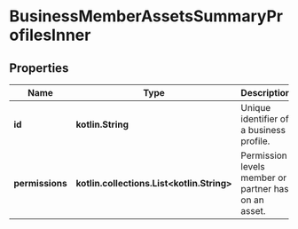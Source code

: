 
# BusinessMemberAssetsSummaryProfilesInner

## Properties
| Name | Type | Description | Notes |
| ------------ | ------------- | ------------- | ------------- |
| **id** | **kotlin.String** | Unique identifier of a business profile. |  [optional] |
| **permissions** | **kotlin.collections.List&lt;kotlin.String&gt;** | Permission levels member or partner has on an asset. |  [optional] |



